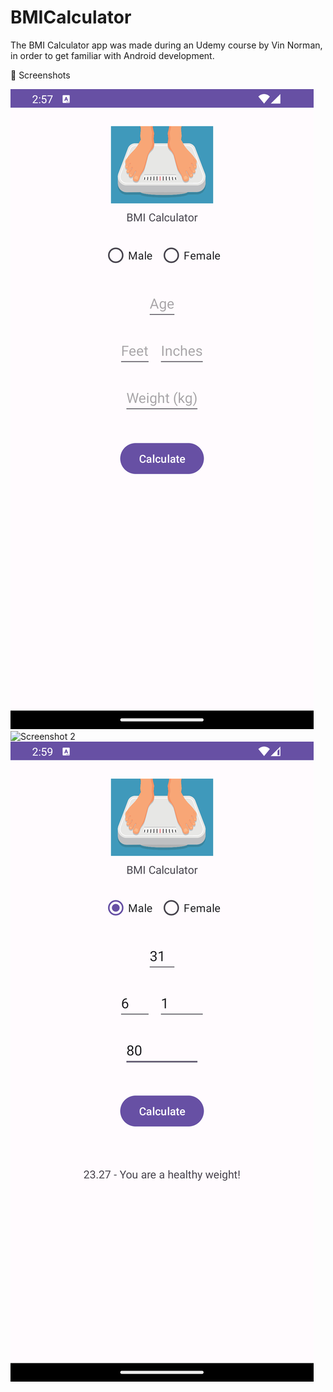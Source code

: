 # BMICalculator
The BMI Calculator app was made during an Udemy course by Vin Norman, in order to get familiar with Android development.

📸 Screenshots

![Screenshot 1](BMI%20Calculator%20Screenshots/BMI_Screenshot_1.png) ![Screenshot 2](BMI%20Calculator%20Screenshots/BMI_Screenshot2.png) ![Screenshot 3](BMI%20Calculator%20Screenshots/BMI_Screenshot_3.png)
